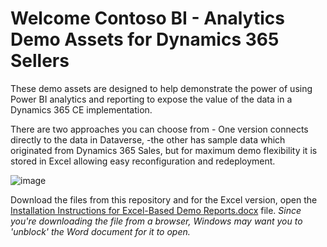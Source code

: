 # Welcome Contoso BI - Analytics Demo Assets for Dynamics 365 Sellers

These demo assets are designed to help demonstrate the power of using Power BI analytics and reporting to expose the value of the data in a Dynamics 365 CE implementation. 

There are two approaches you can choose from - One version connects directly to the data in Dataverse, -the other has sample data which originated from Dynamics 365 Sales, but for maximum demo flexibility it is stored in Excel allowing easy reconfiguration and redeployment.
 
![image](https://github.com/user-attachments/assets/388b9e77-4132-41ff-b308-65ef487ad8de)


Download the files from this repository and for the Excel version, open the [Installation Instructions for Excel-Based Demo Reports.docx](https://github.com/mscottsewell/ContosoBI/blob/master/Installation%20Instructions%20for%20Excel-Based%20Demo%20Reports.docx) file.
*Since you're downloading the file from a browser, Windows may want you to 'unblock' the Word document for it to open.*
